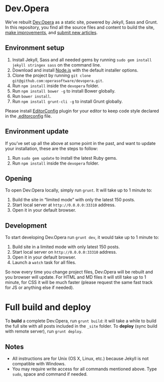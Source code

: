 # Dev.Opera

We’ve rebuilt [Dev.Opera](https://dev.opera.com/) as a static site, powered by Jekyll, Sass and Grunt. In this repository, you find all the source files and content to build the site, [make improvements](CONTRIBUTING.md#code-improvements), and [submit new articles](CONTRIBUTING.md#article-suggestions--contributions).

## Environment setup

1. Install Jekyll, Sass and all needed gems by running `sudo gem install jekyll stringex sass` on the command line.
2. Download and install [Node.js](http://nodejs.org) with the default installer options.
3. Clone the project by running `git clone git@github.com:operasoftware/devopera.git`.
4. Run `npm install` inside the `devopera` folder.
5. Run `npm install bower -g` to install Bower globally.
6. Run `bower install`.
7. Run `npm install grunt-cli -g` to install Grunt globally.

Please install [EditorConfig](http://editorconfig.org/#download) plugin for your editor to keep code style declared in the [.editorconfig](.editorconfig) file.

## Environment update

If you’ve set up all the above at some point in the past, and want to update your installation, these are the steps to follow:

1. Run `sudo gem update` to install the latest Ruby gems.
2. Run `npm install` inside the `devopera` folder.

## Opening

To open Dev.Opera locally, simply run `grunt`. It will take up to 1 minute to:

1. Build the site in “limited mode” with only the latest 150 posts.
2. Start local server at `http://0.0.0.0:33310` address.
3. Open it in your default browser.

## Development

To start developing Dev.Opera run `grunt dev`, it would take up to 1 minute to:

1. Build site in a limited mode with only latest 150 posts.
2. Start local server on `http://0.0.0.0:33310` address.
3. Open it in your default browser.
4. Launch a `watch` task for all files.

So now every time you change project files, Dev.Opera will be rebuilt and you browser will update. For HTML and MD files it will still take up to 1 minute, for CSS it will be much faster (please request the same fast track for JS or anything else if needed).

# Full build and deploy

To **build** a complete Dev.Opera, run `grunt build`: it will take a while to build the full site with all posts included in the `_site` folder. To **deploy** (sync build with remote server), run `grunt deploy`.

## Notes

- All instructions are for Unix (OS X, Linux, etc.) because Jekyll is not compatible with Windows.
- You may require write access for all commands mentioned above. Type `sudo`, space and command if needed.
